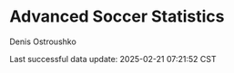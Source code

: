 # Advanced Soccer Statistics
Denis Ostroushko

<!-- gfm -->

Last successful data update: 2025-02-21 07:21:52 CST
